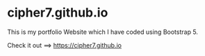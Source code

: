 # cipher7.github.io

This is my portfolio Website which I have coded using Bootstrap 5.

Check it out ==> https://cipher7.github.io
